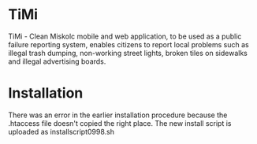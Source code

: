 # TiMi
TiMi - Clean Miskolc mobile and web application, to be used as a public failure reporting system, enables citizens to report local problems such as illegal trash dumping, non-working street lights, broken tiles on sidewalks and illegal advertising boards.

# Installation

There was an error in the earlier installation procedure because the .htaccess file doesn't copied the right place. The new install script is uploaded as installscript0998.sh
